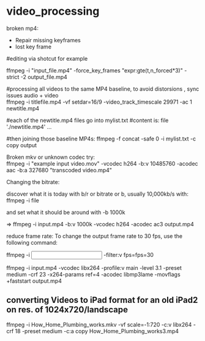 # video_processing


broken mp4:
 - Repair missing keyframes
 - lost key frame 

#editing via shotcut for example

ffmpeg -i "input_file.mp4" -force_key_frames "expr:gte(t,n_forced*3)" -strict -2 output_file.mp4


#processing all videos to the same MP4 baseline, to avoid distorsions , sync issues audio + video  
ffmpeg -i titlefile.mp4 -vf setdar=16/9 -video_track_timescale 29971 -ac 1 newtitle.mp4

#each of the newtitle.mp4  files go into mylist.txt
#content is:
    file './newtitle.mp4'
    ...

#then joining those baseline MP4s:
ffmpeg -f concat -safe 0 -i mylist.txt -c copy output


Broken mkv or unknown codec try:  
ffmpeg -i "example input video.mov" -vcodec h264 -b:v 10485760 -acodec aac -b:a 327680 "transcoded video.mp4"


Changing the bitrate:

discover what it is today with b/r or bitrate or b, usually 10,000kb/s with:  ffmpeg -i  file

and set what it should be around with    -b 1000k

=>   ffmpeg -i input.mp4 -b:v 1000k -vcodec h264 -acodec ac3 output.mp4


reduce frame rate:
 To change the output frame rate to 30 fps, use the following command:

ffmpeg -i <input> -filter:v fps=fps=30 <output>

 
 
 
 
 
ffmpeg -i input.mp4 -vcodec libx264 -profile:v main -level 3.1 -preset medium -crf 23 -x264-params ref=4 -acodec libmp3lame -movflags +faststart output.mp4
## converting Videos to iPad format for an old iPad2 on res. of 1024x720/landscape
ffmpeg -i How_Home_Plumbing_works.mkv -vf scale=-1:720 -c:v libx264 -crf 18 -preset medium -c:a copy How_Home_Plumbing_works3.mp4
